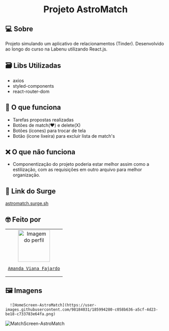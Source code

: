 # <h1 align='center'> Projeto AstroMatch </h1>


## 💻 Sobre
Projeto simulando um aplicativo de relacionamentos (Tinder). Desenvolvido ao longo do curso na Labenu utilizando React.js.

## 🗃️ Libs Utilizadas
- axios
- styled-components
- react-router-dom

## :dart: O que funciona
- Tarefas propostas realizadas
- Botões de match(♥️) e delete(X)
- Botões (ícones) para trocar de tela 
- Botão (ícone lixeira) para excluir lista de match's

## :x: O que não funciona

- Componentização do projeto poderia estar melhor assim como a estilização, com as requisições em outro arquivo para melhor organização.

## 🚀 Link do Surge
<a href="http://left-hand.surge.sh/matchs">astromatch.surge.sh</a>

## :nerd_face: Feito por

<table>
  <tr>
    <td align="center"><a href="https://github.com/ahava-viana">
    <img src="https://avatars.githubusercontent.com/u/98184031?v=4" width="100px" alt="Imagem do perfil"/>
    <br/> 

    Amanda Viana Fajardo

</table>
      
      
## :framed_picture: Imagens
      
 
      
      ![HomeScreen-AstroMatch](https://user-images.githubusercontent.com/98184031/185994280-c058b636-a5cf-4d23-be18-c733783e64fa.png)

      
      
      
![MatchScreen-AstroMatch](https://user-images.githubusercontent.com/98184031/185994140-9b74d58f-1cb2-4019-b506-d66d95cd3826.png)

